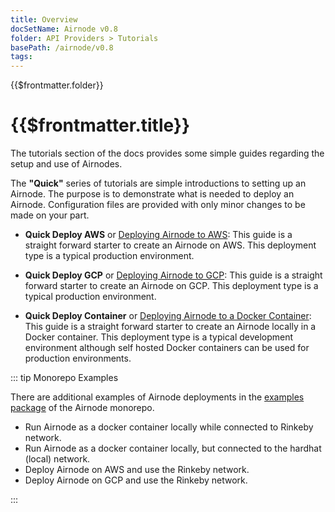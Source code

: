 ```yaml
---
title: Overview
docSetName: Airnode v0.8
folder: API Providers > Tutorials
basePath: /airnode/v0.8
tags:
---
```


<TitleSpan>{{$frontmatter.folder}}</TitleSpan>

# {{$frontmatter.title}}

<VersionWarning/>

The tutorials section of the docs provides some simple guides regarding the
setup and use of Airnodes.

The **"Quick"** series of tutorials are simple introductions to setting up an
Airnode. The purpose is to demonstrate what is needed to deploy an Airnode.
Configuration files are provided with only minor changes to be made on your
part.

- **Quick Deploy AWS** or [Deploying Airnode to AWS](./quick-deploy-aws/): This
  guide is a straight forward starter to create an Airnode on AWS. This
  deployment type is a typical production environment.

- **Quick Deploy GCP** or [Deploying Airnode to GCP](./quick-deploy-gcp/): This
  guide is a straight forward starter to create an Airnode on GCP. This
  deployment type is a typical production environment.

- **Quick Deploy Container** or
  [Deploying Airnode to a Docker Container](./quick-deploy-container/): This
  guide is a straight forward starter to create an Airnode locally in a Docker
  container. This deployment type is a typical development environment although
  self hosted Docker containers can be used for production environments.

::: tip Monorepo Examples

There are additional examples of Airnode deployments in the
[examples package](https://github.com/api3dao/airnode/tree/v0.7/packages/airnode-examples)
of the Airnode monorepo.

- Run Airnode as a docker container locally while connected to Rinkeby network.
- Run Airnode as a docker container locally, but connected to the hardhat
  (local) network.
- Deploy Airnode on AWS and use the Rinkeby network.
- Deploy Airnode on GCP and use the Rinkeby network.

:::
